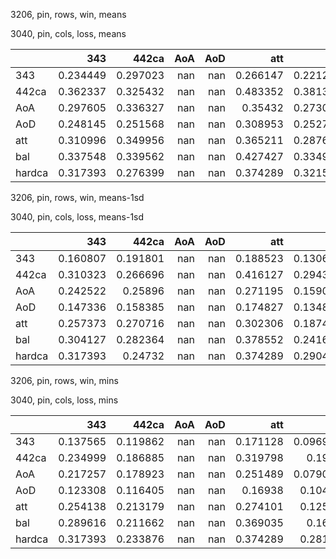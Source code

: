 3206, pin, rows, win, means

3040, pin, cols, loss, means

|        |      343 |    442ca |   AoA |   AoD |      att |      bal |   hardca |
|:-------|---------:|---------:|------:|------:|---------:|---------:|---------:|
| 343    | 0.234449 | 0.297023 |   nan |   nan | 0.266147 | 0.221289 | 0.337876 |
| 442ca  | 0.362337 | 0.325432 |   nan |   nan | 0.483352 | 0.381342 | 0.333727 |
| AoA    | 0.297605 | 0.336327 |   nan |   nan | 0.35432  | 0.273046 | 0.368025 |
| AoD    | 0.248145 | 0.251568 |   nan |   nan | 0.308953 | 0.252776 | 0.267597 |
| att    | 0.310996 | 0.349956 |   nan |   nan | 0.365211 | 0.287662 | 0.384528 |
| bal    | 0.337548 | 0.339562 |   nan |   nan | 0.427427 | 0.334957 | 0.366948 |
| hardca | 0.317393 | 0.276399 |   nan |   nan | 0.374289 | 0.321583 | 0.305067 |

3206, pin, rows, win, means-1sd

3040, pin, cols, loss, means-1sd

|        |      343 |    442ca |   AoA |   AoD |      att |      bal |   hardca |
|:-------|---------:|---------:|------:|------:|---------:|---------:|---------:|
| 343    | 0.160807 | 0.191801 |   nan |   nan | 0.188523 | 0.130673 | 0.222569 |
| 442ca  | 0.310323 | 0.266696 |   nan |   nan | 0.416127 | 0.294309 | 0.270634 |
| AoA    | 0.242522 | 0.25896  |   nan |   nan | 0.271195 | 0.159052 | 0.287142 |
| AoD    | 0.147336 | 0.158385 |   nan |   nan | 0.174827 | 0.134876 | 0.176561 |
| att    | 0.257373 | 0.270716 |   nan |   nan | 0.302306 | 0.187458 | 0.297371 |
| bal    | 0.304127 | 0.282364 |   nan |   nan | 0.378552 | 0.241658 | 0.296889 |
| hardca | 0.317393 | 0.24732  |   nan |   nan | 0.374289 | 0.290495 | 0.258911 |

3206, pin, rows, win, mins

3040, pin, cols, loss, mins

|        |      343 |    442ca |   AoA |   AoD |      att |       bal |   hardca |
|:-------|---------:|---------:|------:|------:|---------:|----------:|---------:|
| 343    | 0.137565 | 0.119862 |   nan |   nan | 0.171128 | 0.0969937 | 0.144177 |
| 442ca  | 0.234999 | 0.186885 |   nan |   nan | 0.319798 | 0.19989   | 0.167037 |
| AoA    | 0.217257 | 0.178923 |   nan |   nan | 0.251489 | 0.0790089 | 0.209265 |
| AoD    | 0.123308 | 0.116405 |   nan |   nan | 0.16938  | 0.104555  | 0.114911 |
| att    | 0.254138 | 0.213179 |   nan |   nan | 0.274101 | 0.125323  | 0.215421 |
| bal    | 0.289616 | 0.211662 |   nan |   nan | 0.369035 | 0.16497   | 0.20597  |
| hardca | 0.317393 | 0.233876 |   nan |   nan | 0.374289 | 0.281282  | 0.211133 |

